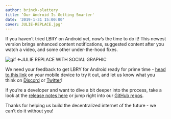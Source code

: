 ```yaml
---
author: brinck-slattery
title: ‘Our Android Is Getting Smarter'
date: '2019-1-31 15:00:00'
cover: JULIE-REPLACE.jpg'
---
```

If you haven’t tried LBRY on Android yet, now’s the time to do it! This newest version brings enhanced content notifications, suggested content after you watch a video, and some other under-the-hood fixes.

![gif](https://spee.ch/@lbry:3f/0270-app-gif.gif) ←JULIE REPLACE WITH SOCIAL GRAPHIC

We need your feedback to get LBRY for Android ready for prime time - [head to this link](https://play.google.com/store/apps/details?id=io.lbry.browser) on your mobile device to try it out, and let us know what you think on [Discord](https://chat.lbry.io) or [Twitter](https://www.twitter.com/lbryio)! 

If you’re a developer and want to dive a bit deeper into the process, take a look at the [release notes here](https://github.com/lbryio/lbry-android/releases/tag/0.4.0) or jump right into our [GitHub repos](https://https://github.com/lbryio/).

Thanks for helping us build the decentralized internet of the future - we can’t do it without you!
